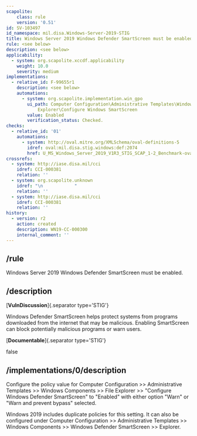 ```yaml
---
scapolite:
    class: rule
    version: '0.51'
id: SV-103497
id_namespace: mil.disa.Windows-Server-2019-STIG
title: Windows Server 2019 Windows Defender SmartScreen must be enabled.
rule: <see below>
description: <see below>
applicability:
  - system: org.scapolite.xccdf.applicability
    weight: 10.0
    severity: medium
implementations:
  - relative_id: F-99655r1
    description: <see below>
    automations:
      - system: org.scapolite.implementation.win_gpo
        ui_path: Computer Configuration\Administrative Templates\Windows Components\File
            Explorer\Configure Windows SmartScreen
        value: Enabled
        verification_status: Checked.
checks:
  - relative_id: '01'
    automations:
      - system: http://oval.mitre.org/XMLSchema/oval-definitions-5
        idref: oval:mil.disa.stig.windows:def:2074
        href: U_MS_Windows_Server_2019_V1R3_STIG_SCAP_1-2_Benchmark-oval.xml
crossrefs:
  - system: http://iase.disa.mil/cci
    idref: CCI-000381
    relation: ''
  - system: org.scapolite.unknown
    idref: "\n            "
    relation: ''
  - system: http://iase.disa.mil/cci
    idref: CCI-000381
    relation: ''
history:
  - version: r2
    action: created
    description: WN19-CC-000300
    internal_comment: ''
---
```



## /rule

Windows Server 2019 Windows Defender SmartScreen must be enabled.

## /description

[**VulnDiscussion**]{.separator type='STIG'}

Windows Defender SmartScreen helps protect systems from programs downloaded from the internet that may be malicious. Enabling SmartScreen can block potentially malicious programs or warn users.

[**Documentable**]{.separator type='STIG'}

false

## /implementations/0/description

Configure the policy value for Computer Configuration >> Administrative Templates >> Windows Components >> File Explorer >> "Configure Windows Defender SmartScreen" to "Enabled" with either option "Warn" or "Warn and prevent bypass" selected.

Windows 2019 includes duplicate policies for this setting. It can also be configured under Computer Configuration >> Administrative Templates >> Windows Components >> Windows Defender SmartScreen >> Explorer.
